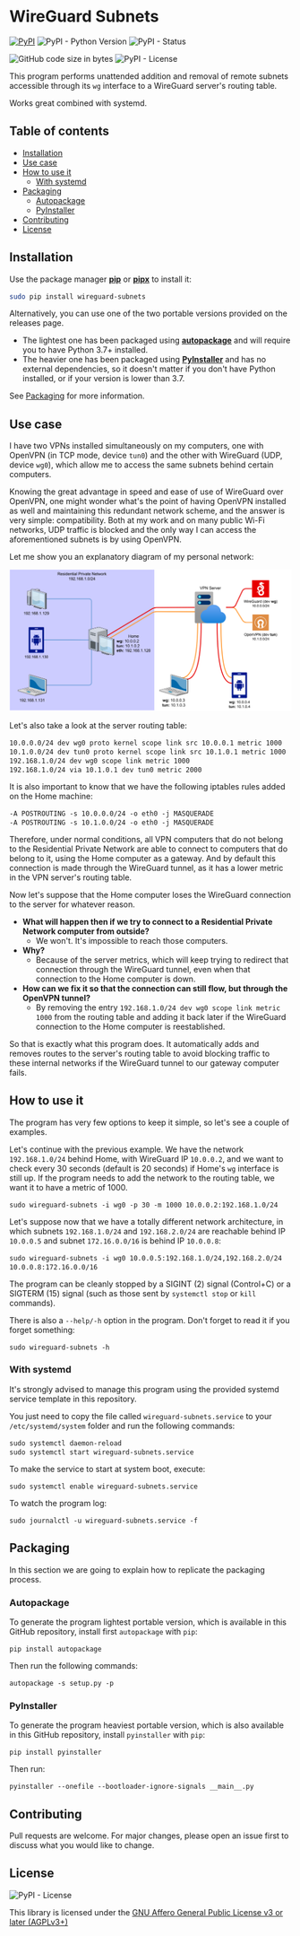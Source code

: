 # WireGuard Subnets

[![PyPI](https://img.shields.io/pypi/v/wireguard-subnets?label=latest)](https://pypi.org/project/wireguard-subnets/)
![PyPI - Python Version](https://img.shields.io/pypi/pyversions/wireguard-subnets)
![PyPI - Status](https://img.shields.io/pypi/status/wireguard-subnets)

![GitHub code size in bytes](https://img.shields.io/github/languages/code-size/fernandoenzo/wireguard-subnets)
![PyPI - License](https://img.shields.io/pypi/l/wireguard-subnets)

This program performs unattended addition and removal of remote subnets accessible through its `wg` interface to a WireGuard server's routing table.

Works great combined with systemd.

## Table of contents

<!--ts-->

* [Installation](#installation)
* [Use case](#use-case)
* [How to use it](#how-to-use-it)
    * [With systemd](#with-systemd)
* [Packaging](#packaging)
    * [Autopackage](#autopackage)
    * [PyInstaller](#pyinstaller)
* [Contributing](#contributing)
* [License](#license)

<!--te-->

## Installation

Use the package manager [**pip**](https://pip.pypa.io/en/stable/) or [**pipx**](https://github.com/pypa/pipx) to install it:

```bash
sudo pip install wireguard-subnets
```

Alternatively, you can use one of the two portable versions provided on the releases page.

- The lightest one has been packaged using [**autopackage**](https://pypi.org/project/autopackage/) and will require you to have Python 3.7+ installed.
- The heavier one has been packaged using [**PyInstaller**](https://pyinstaller.org) and has no external dependencies, so it doesn't matter if you don't have Python installed, or if your version is
  lower than 3.7.

See [Packaging](#packaging) for more information.

## Use case

I have two VPNs installed simultaneously on my computers, one with OpenVPN (in TCP mode, device `tun0`) and the other with WireGuard (UDP, device `wg0`), which allow me to access the same subnets
behind certain computers.

Knowing the great advantage in speed and ease of use of WireGuard over OpenVPN, one might wonder what's the point of having OpenVPN installed as well and maintaining this redundant network scheme,
and the answer is very simple: compatibility. Both at my work and on many public Wi-Fi networks, UDP traffic is blocked and the only way I can access the aforementioned subnets is by using OpenVPN.

Let me show you an explanatory diagram of my personal network:

<img src="https://raw.githubusercontent.com/fernandoenzo/wireguard-subnets/master/assets/network-diagram.svg">

Let's also take a look at the server routing table:

```commandline
10.0.0.0/24 dev wg0 proto kernel scope link src 10.0.0.1 metric 1000
10.1.0.0/24 dev tun0 proto kernel scope link src 10.1.0.1 metric 1000
192.168.1.0/24 dev wg0 scope link metric 1000
192.168.1.0/24 via 10.1.0.1 dev tun0 metric 2000
```

It is also important to know that we have the following iptables rules added on the Home machine:

```commandline
-A POSTROUTING -s 10.0.0.0/24 -o eth0 -j MASQUERADE
-A POSTROUTING -s 10.1.0.0/24 -o eth0 -j MASQUERADE
```

Therefore, under normal conditions, all VPN computers that do not belong to the Residential Private Network are able to connect to computers that do belong to it, using the Home computer as a
gateway. And by default this connection is made through the WireGuard tunnel, as it has a lower metric in the VPN server's routing table.

Now let's suppose that the Home computer loses the WireGuard connection to the server for whatever reason.

- **What will happen then if we try to connect to a Residential Private Network computer from outside?**
    - We won't. It's impossible to reach those computers.
- **Why?**
    - Because of the server metrics, which will keep trying to redirect that connection through the WireGuard tunnel, even when that connection to the Home computer is down.
- **How can we fix it so that the connection can still flow, but through the OpenVPN tunnel?**
    - By removing the entry `192.168.1.0/24 dev wg0 scope link metric 1000` from the routing table and adding it back later if the WireGuard connection to the Home computer is reestablished.

So that is exactly what this program does. It automatically adds and removes routes to the server's routing table to avoid blocking traffic to these internal networks if the WireGuard tunnel to
our gateway computer fails.

## How to use it

The program has very few options to keep it simple, so let's see a couple of examples.

Let's continue with the previous example. We have the network `192.168.1.0/24` behind Home, with WireGuard IP `10.0.0.2`, and we want to check every 30 seconds (default is 20 seconds) if Home's
`wg` interface is still up. If the program needs to add the network to the routing table, we want it to have a metric of 1000.

```commandline
sudo wireguard-subnets -i wg0 -p 30 -m 1000 10.0.0.2:192.168.1.0/24
```

Let's suppose now that we have a totally different network architecture, in which subnets `192.168.1.0/24` and `192.168.2.0/24` are reachable behind IP `10.0.0.5` and subnet `172.16.0.0/16` is 
behind IP `10.0.0.8`:

```commandline
sudo wireguard-subnets -i wg0 10.0.0.5:192.168.1.0/24,192.168.2.0/24 10.0.0.8:172.16.0.0/16
```

The program can be cleanly stopped by a SIGINT (2) signal (Control+C) or a SIGTERM (15) signal (such as those sent by `systemctl stop` or `kill` commands).

There is also a `--help/-h` option in the program. Don't forget to read it if you forget something:

```commandline
sudo wireguard-subnets -h
```

### With systemd

It's strongly advised to manage this program using the provided systemd service template in this repository.

You just need to copy the file called `wireguard-subnets.service` to your `/etc/systemd/system` folder and run the following commands:

```commandline
sudo systemctl daemon-reload
sudo systemctl start wireguard-subnets.service
```

To make the service to start at system boot, execute:

```commandline
sudo systemctl enable wireguard-subnets.service
```

To watch the program log:

```commandline
sudo journalctl -u wireguard-subnets.service -f
```

## Packaging

In this section we are going to explain how to replicate the packaging process.

### Autopackage

To generate the program lightest portable version, which is available in this GitHub repository, install first `autopackage` with `pip`:

```commandline
pip install autopackage
```

Then run the following commands:

```commandline
autopackage -s setup.py -p
```

### PyInstaller

To generate the program heaviest portable version, which is also available in this GitHub repository, install `pyinstaller` with `pip`:

```
pip install pyinstaller
```

Then run:

```
pyinstaller --onefile --bootloader-ignore-signals __main__.py
```

## Contributing

Pull requests are welcome. For major changes, please open an issue first to discuss what you would like to change.

## License

![PyPI - License](https://img.shields.io/pypi/l/wireguard-subnets)

This library is licensed under the
[GNU Affero General Public License v3 or later (AGPLv3+)](https://choosealicense.com/licenses/agpl-3.0/)
